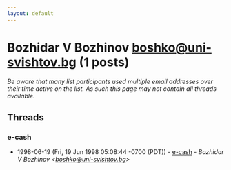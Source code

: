 ```yaml
---
layout: default
---
```


# Bozhidar V Bozhinov <boshko@uni-svishtov.bg> (1 posts)

_Be aware that many list participants used multiple email addresses over their time active on the list. As such this page may not contain all threads available._

## Threads

### e-cash
+ 1998-06-19 (Fri, 19 Jun 1998 05:08:44 -0700 (PDT)) - [e-cash](/archive/1998/06/d8e5399af6651a20be21d8bd01e9bae17c9616196b79d803e62c61bf24effb3f) - _Bozhidar V Bozhinov \<boshko@uni-svishtov.bg\>_

